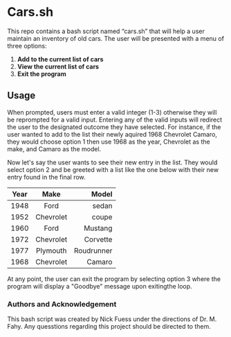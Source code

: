 # Cars.sh

This repo contains a bash script named “cars.sh” that will help a user maintain an inventory of old cars. 
The user will be presented with a menu of three options:
1. **Add to the current list of cars**
2. **View the current list of cars**
3. **Exit the program**

## Usage
When prompted, users must enter a valid integer (1-3) otherwise they will be reprompted for a valid input. Entering any of the
valid inputs will redirect the user to the designated outcome they have selected.
For instance, if the user wanted to add to the list their newly aquired 1968 Chevrolet Camaro, they would choose option 1 then
use 1968 as the year, Chevrolet as the make, and Camaro as the model.

Now let's say the user wants to see their new entry in the list. They would select option 2 and be greeted with a list like the
one below with their new entry found in the final row.

Year    | Make    |Model     |
------- |:-------:|---------:|
1948    |Ford     |sedan     |
1952    |Chevrolet|coupe     |
1960    |Ford     |Mustang   |
1972    |Chevrolet|Corvette  |
1977    |Plymouth |Roudrunner|
1968    |Chevrolet|Camaro    |

At any point, the user can exit the program by selecting option 3 where the program will display a "Goodbye" message upon exitingthe loop.
 
### Authors and Acknowledgement
This bash script was created by Nick Fuess under the directions of Dr. M. Fahy. Any quesstions regarding this project should be 
directed to them.


